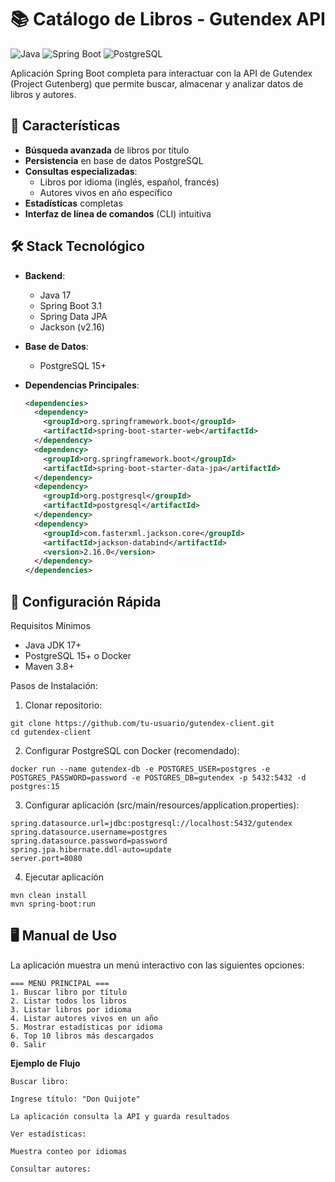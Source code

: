# 📚 Catálogo de Libros - Gutendex API

![Java](https://img.shields.io/badge/Java-17+-orange)
![Spring Boot](https://img.shields.io/badge/Spring_Boot-3.1-green)
![PostgreSQL](https://img.shields.io/badge/PostgreSQL-15-blue)

Aplicación Spring Boot completa para interactuar con la API de Gutendex (Project Gutenberg) que permite buscar, almacenar y analizar datos de libros y autores.

## 🌟 Características

- **Búsqueda avanzada** de libros por título
- **Persistencia** en base de datos PostgreSQL
- **Consultas especializadas**:
    - Libros por idioma (inglés, español, francés)
    - Autores vivos en año específico
- **Estadísticas** completas
- **Interfaz de línea de comandos** (CLI) intuitiva

## 🛠 Stack Tecnológico

- **Backend**:
    - Java 17
    - Spring Boot 3.1
    - Spring Data JPA
    - Jackson (v2.16)

- **Base de Datos**:
    - PostgreSQL 15+

- **Dependencias Principales**:
  ```xml
  <dependencies>
    <dependency>
      <groupId>org.springframework.boot</groupId>
      <artifactId>spring-boot-starter-web</artifactId>
    </dependency>
    <dependency>
      <groupId>org.springframework.boot</groupId>
      <artifactId>spring-boot-starter-data-jpa</artifactId>
    </dependency>
    <dependency>
      <groupId>org.postgresql</groupId>
      <artifactId>postgresql</artifactId>
    </dependency>
    <dependency>
      <groupId>com.fasterxml.jackson.core</groupId>
      <artifactId>jackson-databind</artifactId>
      <version>2.16.0</version>
    </dependency>
  </dependencies>

## 🚀 Configuración Rápida
Requisitos Mínimos
- Java JDK 17+
- PostgreSQL 15+ o Docker
- Maven 3.8+

Pasos de Instalación:
1. Clonar repositorio:
````
git clone https://github.com/tu-usuario/gutendex-client.git
cd gutendex-client
````
2. Configurar PostgreSQL con Docker (recomendado):
````
docker run --name gutendex-db -e POSTGRES_USER=postgres -e POSTGRES_PASSWORD=password -e POSTGRES_DB=gutendex -p 5432:5432 -d postgres:15
````
3. Configurar aplicación (src/main/resources/application.properties):
````
spring.datasource.url=jdbc:postgresql://localhost:5432/gutendex
spring.datasource.username=postgres
spring.datasource.password=password
spring.jpa.hibernate.ddl-auto=update
server.port=8080
````
4. Ejecutar aplicación
````
mvn clean install
mvn spring-boot:run
````

##  🖥 Manual de Uso
La aplicación muestra un menú interactivo con las siguientes opciones:
````
=== MENÚ PRINCIPAL ===
1. Buscar libro por título
2. Listar todos los libros
3. Listar libros por idioma
4. Listar autores vivos en un año
5. Mostrar estadísticas por idioma
6. Top 10 libros más descargados
0. Salir
````

**Ejemplo de Flujo**
````
Buscar libro:

Ingrese título: "Don Quijote"

La aplicación consulta la API y guarda resultados

Ver estadísticas:

Muestra conteo por idiomas

Consultar autores:


````


